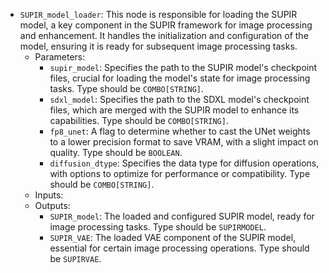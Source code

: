 - `SUPIR_model_loader`: This node is responsible for loading the SUPIR model, a key component in the SUPIR framework for image processing and enhancement. It handles the initialization and configuration of the model, ensuring it is ready for subsequent image processing tasks.
    - Parameters:
        - `supir_model`: Specifies the path to the SUPIR model's checkpoint files, crucial for loading the model's state for image processing tasks. Type should be `COMBO[STRING]`.
        - `sdxl_model`: Specifies the path to the SDXL model's checkpoint files, which are merged with the SUPIR model to enhance its capabilities. Type should be `COMBO[STRING]`.
        - `fp8_unet`: A flag to determine whether to cast the UNet weights to a lower precision format to save VRAM, with a slight impact on quality. Type should be `BOOLEAN`.
        - `diffusion_dtype`: Specifies the data type for diffusion operations, with options to optimize for performance or compatibility. Type should be `COMBO[STRING]`.
    - Inputs:
    - Outputs:
        - `SUPIR_model`: The loaded and configured SUPIR model, ready for image processing tasks. Type should be `SUPIRMODEL`.
        - `SUPIR_VAE`: The loaded VAE component of the SUPIR model, essential for certain image processing operations. Type should be `SUPIRVAE`.

